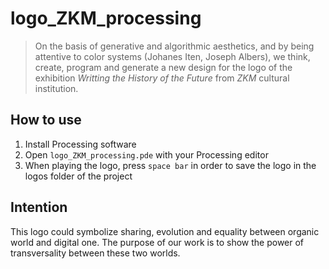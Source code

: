 # logo_ZKM_processing
> On the basis of generative and algorithmic aesthetics, and by being attentive to color systems (Johanes Iten, Joseph Albers), we think, create, program and generate a new design for the logo of the exhibition *Writting the History of the Future* from *ZKM* cultural institution.

## How to use
1. Install Processing software 
2. Open `logo_ZKM_processing.pde` with your Processing editor
3. When playing the logo, press `space bar` in order to save the logo in the logos folder of the project

## Intention
This logo could symbolize sharing, evolution and equality between organic world and digital one. The purpose of our work is to show the power of transversality between these two worlds.
